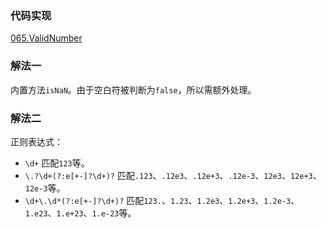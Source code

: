 ### 代码实现
[065.ValidNumber](065.ValidNumber.js)

### 解法一
内置方法`isNaN`。由于空白符被判断为`false`，所以需额外处理。

### 解法二
正则表达式：

- `\d+`
匹配`123`等。
- `\.?\d+(?:e[+-]?\d+)?`
匹配`.123`、`.12e3`、`.12e+3`、`.12e-3`、`12e3`、`12e+3`、`12e-3`等。
- `\d+\.\d*(?:e[+-]?\d+)?`
匹配`123.`、`1.23`、`1.2e3`、`1.2e+3`、`1.2e-3`、`1.e23`、`1.e+23`、`1.e-23`等。
